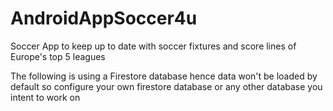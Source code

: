 # AndroidAppSoccer4u
Soccer App to keep up to date with soccer fixtures and score lines of Europe's top 5 leagues

The following is using a Firestore database hence data won't be loaded by default so configure your own firestore database or any other database you intent to work on 
